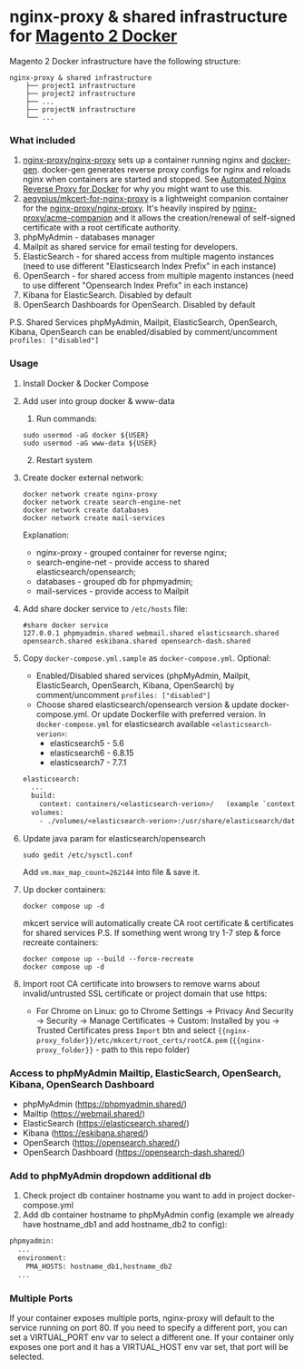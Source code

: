 # nginx-proxy & shared infrastructure for [Magento 2 Docker][docker-magento2]

Magento 2 Docker infrastructure have the following structure:
```
nginx-proxy & shared infrastructure
    ├── project1 infrastructure
    ├── project2 infrastructure
    ├── ...
    ├── projectN infrastructure
    └── ...
```

### What included

1. [nginx-proxy/nginx-proxy][nginx-proxy-repo] sets up a container running nginx and [docker-gen][1]. docker-gen generates reverse proxy configs for nginx and reloads nginx when containers are started and stopped. See [Automated Nginx Reverse Proxy for Docker][2] for why you might want to use this.
2. [aegypius/mkcert-for-nginx-proxy][mkcert-repo] is a lightweight companion container for the [nginx-proxy/nginx-proxy][nginx-proxy-repo]. It's heavily inspired by [nginx-proxy/acme-companion][acme-companion] and it allows the creation/renewal of self-signed certificate with a root certificate authority.
3. phpMyAdmin - databases manager
4. Mailpit as shared service for email testing for developers.
5. ElasticSearch - for shared access from multiple magento instances (need to use different "Elasticsearch Index Prefix" in each instance)
6. OpenSearch - for shared access from multiple magento instances (need to use different "Opensearch Index Prefix" in each instance)
7. Kibana for ElasticSearch. Disabled by default
8. OpenSearch Dashboards for OpenSearch. Disabled by default

P.S. Shared Services phpMyAdmin, Mailpit, ElasticSearch, OpenSearch, Kibana, OpenSearch can be enabled/disabled by comment/uncomment  `profiles: ["disabled"]`

### Usage

1. Install Docker & Docker Compose
2. Add user into group docker & www-data
    1. Run commands:
    ```shell
   sudo usermod -aG docker ${USER}
   sudo usermod -aG www-data ${USER}
    ```
    2. Restart system
3. Create docker external network:
    ```shell
   docker network create nginx-proxy
   docker network create search-engine-net
   docker network create databases
   docker network create mail-services
    ```
   Explanation: 
   - nginx-proxy - grouped container for reverse nginx;
   - search-engine-net - provide access to shared elasticsearch/opensearch;
   - databases - grouped db for phpmyadmin;
   - mail-services - provide access to Mailpit

4. Add share docker service to `/etc/hosts` file:
    ```hosts
    #share docker service
    127.0.0.1 phpmyadmin.shared webmail.shared elasticsearch.shared opensearch.shared eskibana.shared opensearch-dash.shared
    ```
5. Copy `docker-compose.yml.sample` as `docker-compose.yml`. Optional:
   - Enabled/Disabled shared services (phpMyAdmin, Mailpit, ElasticSearch, OpenSearch, Kibana, OpenSearch) by comment/uncomment  `profiles: ["disabled"]`
   - Choose shared elasticsearch/opensearch version & update docker-compose.yml. Or update Dockerfile with preferred version. In `docker-compose.yml` for elasticsearch available `<elasticsearch-verion>`:
     - elasticsearch5 - 5.6
     - elasticsearch6 - 6.8.15
     - elasticsearch7 - 7.7.1
   ```dockerfile
   elasticsearch:
     ...
     build:
       context: containers/<elasticsearch-verion>/   (example `context: containers/elasticsearch7/`)
     volumes:
       - ./volumes/<elasticsearch-verion>:/usr/share/elasticsearch/data
   ```
6. Update java param for elasticsearch/opensearch
    ```shell
    sudo gedit /etc/sysctl.conf
    ```
    Add `vm.max_map_count=262144` into file & save it.
7. Up docker containers:
    ```shell
    docker compose up -d
    ```
   mkcert service will automatically create CA root certificate & certificates for shared services
   P.S. If something went wrong try 1-7 step & force recreate containers:
   ```shell
   docker compose up --build --force-recreate
   docker compose up -d
    ```
8. Import root CA certificate into browsers to remove warns about invalid/untrusted SSL certificate or project domain that use https:
   - For Chrome on Linux: go to Chrome Settings -> Privacy And Security -> Security -> Manage Certificates -> Custom: Installed by you -> Trusted Certificates press `Import` btn and select `{{nginx-proxy_folder}}/etc/mkcert/root_certs/rootCA.pem` (`{{nginx-proxy_folder}}` - path to this repo folder)

### Access to phpMyAdmin Mailtip, ElasticSearch, OpenSearch, Kibana, OpenSearch Dashboard

- phpMyAdmin (https://phpmyadmin.shared/)
- Mailtip (https://webmail.shared/)
- ElasticSearch (https://elasticsearch.shared/)
- Kibana (https://eskibana.shared/)
- OpenSearch (https://opensearch.shared/)
- OpenSearch Dashboard (https://opensearch-dash.shared/)

### Add to phpMyAdmin dropdown additional db

1. Check project db container hostname you want to add in project docker-compose.yml
2. Add db container hostname to phpMyAdmin config (example we already have hostname_db1 and add hostname_db2 to config):
```dockerfile
phpmyadmin:
  ...
  environment:
    PMA_HOSTS: hostname_db1,hostname_db2
  ...
```

### Multiple Ports

If your container exposes multiple ports, nginx-proxy will default to the service running on port 80. 
If you need to specify a different port, you can set a VIRTUAL_PORT env var to select a different one.
If your container only exposes one port and it has a VIRTUAL_HOST env var set, that port will be selected.

[1]: https://github.com/nginx-proxy/docker-gen
[2]: http://jasonwilder.com/blog/2014/03/25/automated-nginx-reverse-proxy-for-docker/
[acme-companion]: https://github.com/nginx-proxy/acme-companion
[nginx-proxy-repo]: https://github.com/nginx-proxy/nginx-proxy
[mkcert-repo]: https://github.com/aegypius/mkcert-for-nginx-proxy
[docker-magento2]: https://github.com/AndriynomeD/docker-magento2
